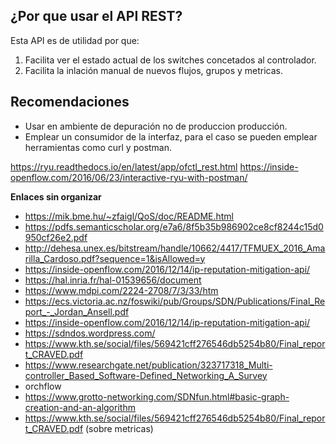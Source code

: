 


## ¿Por que usar el API REST? ##
Esta API es de utilidad por que:
1. Facilita ver el estado actual de los switches concetados al controlador. 
2. Facilita la inlación manual de nuevos flujos, grupos y metricas.

## Recomendaciones ##

* Usar en ambiente de depuración no de produccion producción.
* Emplear un consumidor de la interfaz, para el caso se pueden emplear herramientas como curl y postman.





https://ryu.readthedocs.io/en/latest/app/ofctl_rest.html
https://inside-openflow.com/2016/06/23/interactive-ryu-with-postman/




**Enlaces sin organizar**

* https://mik.bme.hu/~zfaigl/QoS/doc/README.html
* https://pdfs.semanticscholar.org/e7a6/8f5b35b986902ce8cf8244c15d0950cf26e2.pdf
* http://dehesa.unex.es/bitstream/handle/10662/4417/TFMUEX_2016_Amarilla_Cardoso.pdf?sequence=1&isAllowed=y
* https://inside-openflow.com/2016/12/14/ip-reputation-mitigation-api/
* https://hal.inria.fr/hal-01539656/document
* https://www.mdpi.com/2224-2708/7/3/33/htm
* https://ecs.victoria.ac.nz/foswiki/pub/Groups/SDN/Publications/Final_Report_-_Jordan_Ansell.pdf
* https://inside-openflow.com/2016/12/14/ip-reputation-mitigation-api/
* https://sdndos.wordpress.com/
* https://www.kth.se/social/files/569421cff276546db5254b80/Final_report_CRAVED.pdf
* https://www.researchgate.net/publication/323717318_Multi-controller_Based_Software-Defined_Networking_A_Survey
* orchflow
* https://www.grotto-networking.com/SDNfun.html#basic-graph-creation-and-an-algorithm
* https://www.kth.se/social/files/569421cff276546db5254b80/Final_report_CRAVED.pdf (sobre metricas)
